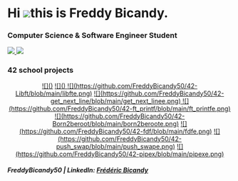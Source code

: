 # Hi ![](https://user-images.githubusercontent.com/18350557/176309783-0785949b-9127-417c-8b55-ab5a4333674e.gif)this is Freddy Bicandy.

### Computer Science & Software Engineer Student

<div align="left">
  <a href="https://42beirut.com/" style="">
    <img width="7%" src="https://42beirut.com/wp-content/uploads/2023/11/download.png"/>
  </a>
  <a href="https://liu.edu.lb/NewLIU2022/" style=""> 
    <img width="7%" src="https://liu.edu.lb/NewLIU2022/common/images/logo.png"/>
  </a>
</div>

### 42 school projects

<div align="center">
    <a href="#">![]()</a>
    <a href="">
        ![]()
    </a>
    <a href="#">![](https://github.com/FreddyBicandy50/42-Libft/blob/main/libfte.png)</a>
    <a href="#">![](https://github.com/FreddyBicandy50/42-get_next_line/blob/main/get_next_linee.png)
    </a>
    <a href="">![](https://github.com/FreddyBicandy50/42-ft_printf/blob/main/ft_printfe.png)</a>
    <a href="">![](https://github.com/FreddyBicandy50/42-Born2beroot/blob/main/born2beroote.png)</a>
    <a href="">![](https://github.com/FreddyBicandy50/42-fdf/blob/main/fdfe.png)</a>
    <a href="">![](https://github.com/FreddyBicandy50/42-push_swap/blob/main/push_swape.png)</a>
    <a href="">![](https://github.com/FreddyBicandy50/42-pipex/blob/main/pipexe.png)</a>

</div>


##### FreddyBicandy50 | LinkedIn: [Frédéric Bicandy](https://www.linkedin.com/in/freddy-bicandy/)
